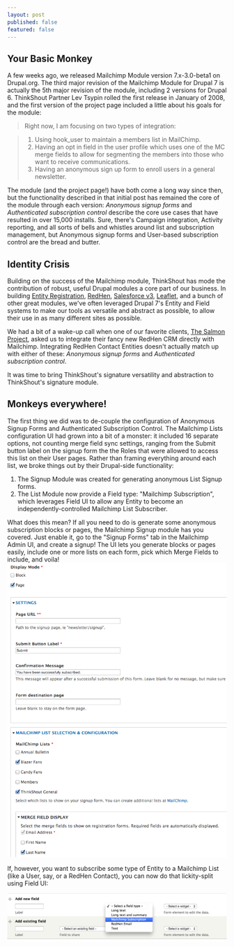 ```yaml
---
layout: post
published: false
featured: false
---
```


## Your Basic Monkey

A few weeks ago, we released Mailchimp Module version 7.x-3.0-beta1 on Drupal.org. The third major revision of the Mailchimp Module for Drupal 7 is actually the 5th major revision of the module, including 2 versions for Drupal 6. ThinkShout Partner Lev Tsypin rolled the first release in January of 2008, and the first version of the project page included a little about his goals for the module:
> Right now, I am focusing on two types of integration:

> 1. Using hook_user to maintain a members list in MailChimp.
> 2. Having an opt in field in the user profile which uses one of the MC merge fields to allow for segmenting the members into those who want to receive communications.
> 3. Having an anonymous sign up form to enroll users in a general newsletter.

The module (and the project page!) have both come a long way since then, but the functionality described in that initial post has remained the core of the module through each version: _Anonymous signup forms_ and _Authenticated subscription control_ describe the core use cases that have resulted in over 15,000 installs. Sure, there's Campaign integration, Activity reporting, and all sorts of bells and whistles around list and subscription management, but Anonymous signup forms and User-based subscription control are the bread and butter.

## Identity Crisis

Building on the success of the Mailchimp module, ThinkShout has mode the contribution of robust, useful Drupal modules a core part of our business. In building [Entity Registration](https://drupal.org/project/registration), [RedHen](https://drupal.org/project/redhen), [Salesforce v3](https://drupal.org/project/salesforce), [Leaflet](https://drupal.org/project/leaflet), and a bunch of other great modules, we've often leveraged Drupal 7's Entity and Field systems to make our tools as versatile and abstract as possible, to allow their use in as many different sites as possible.

We had a bit of a wake-up call when one of our favorite clients, [The Salmon Project](http://www.salmonlove.com/), asked us to integrate their fancy new RedHen CRM directly with Mailchimp. Integrating RedHen Contact Entities doesn't actually match up with either of these: _Anonymous signup forms_ and _Authenticated subscription control_.

It was time to bring ThinkShout's signature versatility and abstraction to ThinkShout's signature module.

## Monkeys everywhere!

The first thing we did was to de-couple the configuration of Anonymous Signup Forms and Authenticated Subscription Control. The Mailchimp Lists configuration UI had grown into a bit of a monster: it included 16 separate options, not counting merge field sync settings, ranging from the Submit button label on the signup form the the Roles that were allowed to access this list on their User pages. Rather than framing everything around each list, we broke things out by their Drupal-side functionality:

1. The Signup Module was created for generating anonymous List Signup forms.
2. The List Module now provide a Field type: "Mailchimp Subscription", which leverages Field UI to allow any Entity to become an independently-controlled Mailchimp List Subscriber.

What does this mean? If all you need to do is generate some anonymous subscription blocks or pages, the Mailchimp Signup module has you covered. Just enable it, go to the "Signup Forms" tab in the Mailchimp Admin UI, and create a signup! The UI lets you generate blocks or pages easily, include one or more lists on each form, pick which Merge Fields to include, and voila!
![signup_ui.png](/assets/images/blog/signup_ui.png)

If, however, you want to subscribe some type of Entity to a Mailchimp List (like a User, say, or a RedHen Contact), you can now do that lickity-split using Field UI:

![field_type.png](/assets/images/blog/field_type.png)
